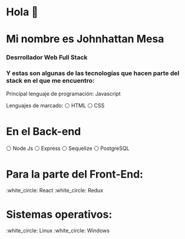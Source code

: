 ### <h1>Hola 👋 </h1>


<h1>Mi nombre es Johnhattan Mesa</h1>
<h3>Desrrollador Web Full Stack </h3>

<h3>Y estas son algunas de las tecnologías que hacen parte del stack en el que me encuentro:</h3>

<p>
Principal lenguaje de programación: Javascript 

Lenguajes de marcado:
:white_circle: HTML 
:white_circle: CSS 
</p>



<h1>En el Back-end</h1>

:white_circle: Node Js 
:white_circle: Express 
:white_circle: Sequelize
:white_circle: PostgreSQL



<h1>Para la parte del Front-End:</h1>
:white_circle: React
:white_circle: Redux



<h1>Sistemas operativos:</h1>
:white_circle: Linux
:white_circle: Windows
